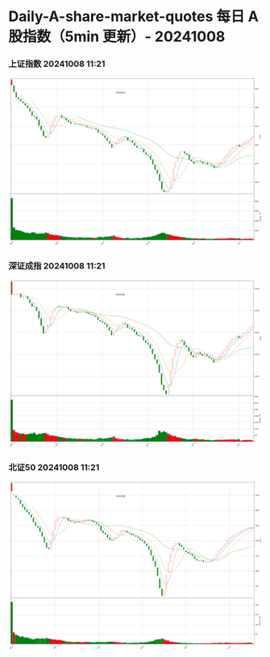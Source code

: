 
# Daily-A-share-market-quotes 每日 A 股指数（5min 更新）- 20241008

### 上证指数 20241008 11:21
![](./fig/2024/10/20241008-sh000001.png)

### 深证成指 20241008 11:21
![](./fig/2024/10/20241008-sz399001.png)

### 北证50 20241008 11:21
![](./fig/2024/10/20241008-bj899050.png)
